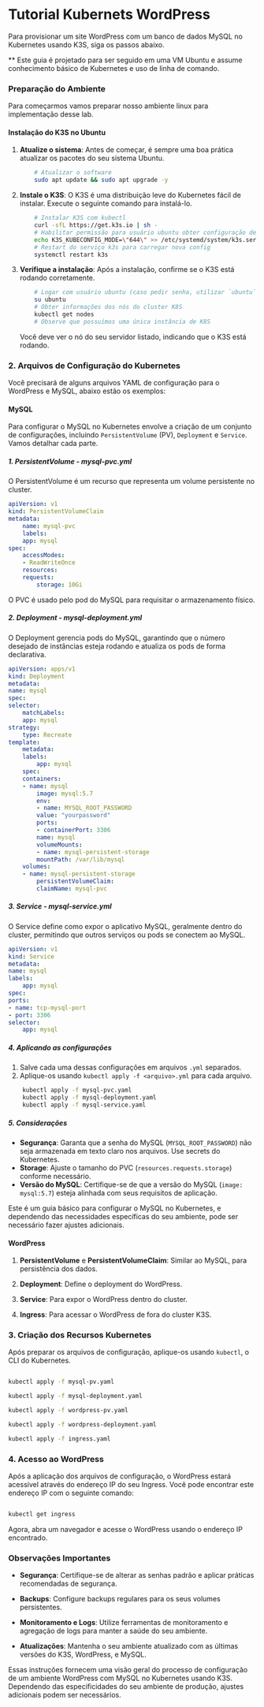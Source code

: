 # Tutorial Kubernets WordPress 
 
Para provisionar um site WordPress com um banco de dados MySQL no Kubernetes usando K3S, siga os passos abaixo.  

** Este guia é projetado para ser seguido em uma VM Ubuntu e assume conhecimento básico de Kubernetes e uso de linha de comando.  

  

### Preparação do Ambiente 

Para começarmos vamos preparar nosso ambiente linux para implementação desse lab. 

#### Instalação do K3S no Ubuntu 

1. **Atualize o sistema**: Antes de começar, é sempre uma boa prática atualizar os pacotes do seu sistema Ubuntu. 

    ```bash  
        # Atualizar o software
        sudo apt update && sudo apt upgrade -y  
    ``` 

2. **Instale o K3S**: O K3S é uma distribuição leve do Kubernetes fácil de instalar. Execute o seguinte comando para instalá-lo. 

    ```bash  
        # Instalar K3S com kubectl 
        curl -sfL https://get.k3s.io | sh - 
        # Habilitar permissão para usuário ubuntu obter configuração de acesso ao K8S 
        echo K3S_KUBECONFIG_MODE=\"644\" >> /etc/systemd/system/k3s.service.env 
        # Restart do serviço k3s para carregar nova config 
        systemctl restart k3s 

    ``` 

3. **Verifique a instalação**: Após a instalação, confirme se o K3S está rodando corretamente. 

    ```bash
        # Logar com usuário ubuntu (caso pedir senha, utilizar `ubuntu`)
        su ubuntu
        # Obter informações dos nós do cluster K8S
        kubectl get nodes
        # Observe que possuímos uma única instância de K8S
    ``` 

    Você deve ver o nó do seu servidor listado, indicando que o K3S está rodando. 
  

### 2. Arquivos de Configuração do Kubernetes 

Você precisará de alguns arquivos YAML de configuração para o WordPress e MySQL, abaixo estão os exemplos:

#### MySQL 

 Para configurar o MySQL no Kubernetes envolve a criação de um conjunto de configurações, incluindo `PersistentVolume` (PV), `Deployment` e `Service`. Vamos detalhar cada parte.

##### 1. PersistentVolume - mysql-pvc.yml

O PersistentVolume é um recurso que representa um volume persistente no cluster.

```yaml
apiVersion: v1
kind: PersistentVolumeClaim
metadata:
    name: mysql-pvc
    labels:
    app: mysql
spec:
    accessModes:
    - ReadWriteOnce
    resources:
    requests:
        storage: 10Gi
```

O PVC é usado pelo pod do MySQL para requisitar o armazenamento físico.

##### 2. Deployment - mysql-deployment.yml

O Deployment gerencia pods do MySQL, garantindo que o número desejado de instâncias esteja rodando e atualiza os pods de forma declarativa.

```yaml
apiVersion: apps/v1
kind: Deployment
metadata:
name: mysql
spec:
selector:
    matchLabels:
    app: mysql
strategy:
    type: Recreate
template:
    metadata:
    labels:
        app: mysql
    spec:
    containers:
    - name: mysql
        image: mysql:5.7
        env:
        - name: MYSQL_ROOT_PASSWORD
        value: "yourpassword"
        ports:
        - containerPort: 3306
        name: mysql
        volumeMounts:
        - name: mysql-persistent-storage
        mountPath: /var/lib/mysql
    volumes:
    - name: mysql-persistent-storage
        persistentVolumeClaim:
        claimName: mysql-pvc
```

##### 3. Service - mysql-service.yml

O Service define como expor o aplicativo MySQL, geralmente dentro do cluster, permitindo que outros serviços ou pods se conectem ao MySQL.

```yaml
apiVersion: v1
kind: Service
metadata:
name: mysql
labels:
    app: mysql 
spec:
ports:
- name: tcp-mysql-port
- port: 3306
selector:
    app: mysql 
```

##### 4. Aplicando as configurações

1. Salve cada uma dessas configurações em arquivos `.yml` separados.
2. Aplique-os usando `kubectl apply -f <arquivo>.yml` para cada arquivo.

```bash
    kubectl apply -f mysql-pvc.yaml
    kubectl apply -f mysql-deployment.yaml
    kubectl apply -f mysql-service.yaml
```

##### 5. Considerações

- **Segurança**: Garanta que a senha do MySQL (`MYSQL_ROOT_PASSWORD`) não seja armazenada em texto claro nos arquivos. Use secrets do Kubernetes.
- **Storage**: Ajuste o tamanho do PVC (`resources.requests.storage`) conforme necessário. 
- **Versão do MySQL**: Certifique-se de que a versão do MySQL (`image: mysql:5.7`) esteja alinhada com seus requisitos de aplicação.

Este é um guia básico para configurar o MySQL no Kubernetes, e dependendo das necessidades específicas do seu ambiente, pode ser necessário fazer ajustes adicionais.



#### WordPress 

1. **PersistentVolume** e **PersistentVolumeClaim**: Similar ao MySQL, para persistência dos dados. 

2. **Deployment**: Define o deployment do WordPress. 

3. **Service**: Para expor o WordPress dentro do cluster. 

4. **Ingress**: Para acessar o WordPress de fora do cluster K3S. 

  

### 3. Criação dos Recursos Kubernetes 

  

Após preparar os arquivos de configuração, aplique-os usando `kubectl`, o CLI do Kubernetes. 

  

```bash 

kubectl apply -f mysql-pv.yaml 

kubectl apply -f mysql-deployment.yaml 

kubectl apply -f wordpress-pv.yaml 

kubectl apply -f wordpress-deployment.yaml 

kubectl apply -f ingress.yaml 

``` 

  

### 4. Acesso ao WordPress 

  

Após a aplicação dos arquivos de configuração, o WordPress estará acessível através do endereço IP do seu Ingress. Você pode encontrar este endereço IP com o seguinte comando: 

  

```bash 

kubectl get ingress 

``` 

  

Agora, abra um navegador e acesse o WordPress usando o endereço IP encontrado. 

  

### Observações Importantes 

  

- **Segurança**: Certifique-se de alterar as senhas padrão e aplicar práticas recomendadas de segurança. 

- **Backups**: Configure backups regulares para os seus volumes persistentes. 

- **Monitoramento e Logs**: Utilize ferramentas de monitoramento e agregação de logs para manter a saúde do seu ambiente. 

- **Atualizações**: Mantenha o seu ambiente atualizado com as últimas versões do K3S, WordPress, e MySQL. 

  

Essas instruções fornecem uma visão geral do processo de configuração de um ambiente WordPress com MySQL no Kubernetes usando K3S. Dependendo das especificidades do seu ambiente de produção, ajustes adicionais podem ser necessários. 